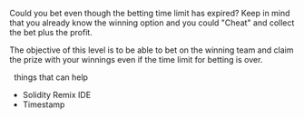 Could you bet even though the betting time limit has expired? Keep in mind that you already know the winning option and you could "Cheat" and collect the bet plus the profit.

The objective of this level is to be able to bet on the winning team and claim the prize with your winnings even if the time limit for betting is over.


&nbsp;
things that can help
* Solidity Remix IDE
* Timestamp